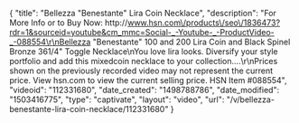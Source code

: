 {
    "title": "Bellezza \"Benestante\" Lira Coin  Necklace",
    "description": "For More Info or to Buy Now: http:\/\/www.hsn.com\/products\/seo\/1836473?rdr=1&sourceid=youtube&cm_mmc=Social-_-Youtube-_-ProductVideo-_-088554\r\nBellezza \"Benestante\" 100 and 200 Lira Coin and Black Spinel Bronze 361\/4\" Toggle Necklace\nYou love lira looks. Diversify your style portfolio and add this mixedcoin necklace to your collection....\r\nPrices shown on the previously recorded video may not represent the current price.  View hsn.com to view the current selling price. HSN Item #088554",
    "videoid": "112331680",
    "date_created": "1498788786",
    "date_modified": "1503416775",
    "type": "captivate",
    "layout": "video",
    "url": "\/v\/bellezza-benestante-lira-coin-necklace\/112331680"
}
